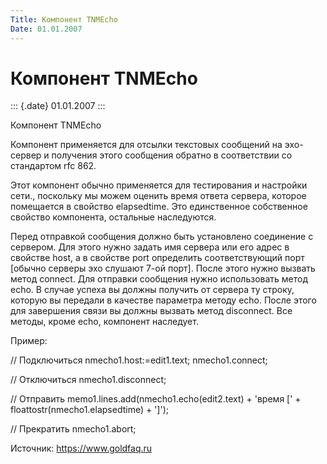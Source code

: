```yaml
---
Title: Компонент TNMEcho
Date: 01.01.2007
---
```



Компонент TNMEcho
=================

::: {.date}
01.01.2007
:::

Компонент TNMEcho

Компонент применяется для отсылки текстовых сообщений на эхо-сервер и
получения этого сообщения обратно в соответствии со стандартом rfc 862.

Этот компонент обычно применяется для тестирования и настройки сети.,
поскольку мы можем оценить время ответа сервера, которое помещается в
свойство elapsedtime. Это единственное собственное свойство компонента,
остальные наследуются.

Перед отправкой сообщения должно быть установлено соединение с сервером.
Для этого нужно задать имя сервера или его адрес в свойстве host, а в
свойстве port определить соответствующий порт \[обычно серверы эхо
слушают 7-ой порт\]. После этого нужно вызвать метод connect. Для
отправки сообщения нужно использовать метод echo. В случае успеха вы
должны получить от сервера ту строку, которую вы передали в качестве
параметра методу echo. После этого для завершения связи вы должны
вызвать метод disconnect. Все методы, кроме echo, компонент наследует.

Пример:

// Подключиться
nmecho1.host:=edit1.text;
nmecho1.connect;

// Отключиться
nmecho1.disconnect;

// Отправить
memo1.lines.add(nmecho1.echo(edit2.text) + \'время \[\' +
floattostr(nmecho1.elapsedtime) + \'\]\');

// Прекратить
nmecho1.abort;


Источник: <https://www.goldfaq.ru>

 
